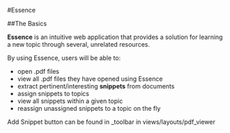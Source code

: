 #Essence

##The Basics

**Essence** is an intuitive web application that provides a solution for learning a new topic through several, unrelated resources.

By using Essence, users will be able to:
* open .pdf files
* view all .pdf files they have opened using Essence
* extract pertinent/interesting **snippets** from documents
* assign snippets to topics
* view all snippets within a given topic
* reassign unassigned snippets to a topic on the fly


Add Snippet button can be found in _toolbar in views/layouts/pdf_viewer
